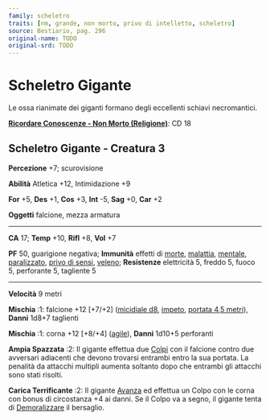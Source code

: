 ```yaml
---
family: scheletro
traits: [nm, grande, non morto, privo di intelletto, scheletro]
source: Bestiario, pag. 296
original-name: TODO
original-srd: TODO
---
```


# Scheletro Gigante

Le ossa rianimate dei giganti formano degli eccellenti schiavi necromantici.

**[Ricordare Conoscenze - Non Morto (Religione)](/azioni/abilita/ricordare-conoscenze)**:
CD 18

## Scheletro Gigante - Creatura 3

**Percezione** +7; scurovisione

**Abilità** Atletica +12, Intimidazione +9

**For** +5, **Des** +1, **Cos** +3, **Int** -5, **Sag** +0, **Car** +2

**Oggetti** falcione, mezza armatura

---

**CA** 17; **Temp** +10, **Rifl** +8, **Vol** +7

**PF** 50, guarigione negativa; **Immunità** effetti di [morte](/tratti/morte),
[malattia](/tratti/malattia), [mentale](/tratti/mentale),
[paralizzato](/condizioni/paralizzato),
[privo di sensi](/condizioni/privo-di-sensi), [veleno](/tratti/veleno);
**Resistenze** elettricità 5, freddo 5, fuoco 5, perforante 5, tagliente 5

---

**Velocità** 9 metri

**Mischia** :1: falcione +12 \[+7/+2] ([micidiale d8](/tratti/micidiale),
[impeto](/tratti/impeto), [portata 4,5 metri](/tratti/portata)), **Danni** 1d8+7
taglienti

**Mischia** :1: corna +12 \[+8/+4] ([agile](/tratti/agile)), **Danni** 1d10+5
perforanti

**Ampia Spazzata** :2: Il gigante effettua due [Colpi](/azioni/colpire) con il
falcione contro due avversari adiacenti che devono trovarsi entrambi entro la
sua portata. La penalità da attacchi multipli aumenta soltanto dopo che entrambi
gli attacchi sono stati risolti.

**Carica Terrificante** :2: Il gigante [Avanza](/azioni/avanzare) ed effettua un
Colpo con le corna con bonus di circostanza +4 ai danni. Se il Colpo va a segno,
il gigante tenta di [Demoralizzare](/azioni/demoralizzare) il bersaglio.
